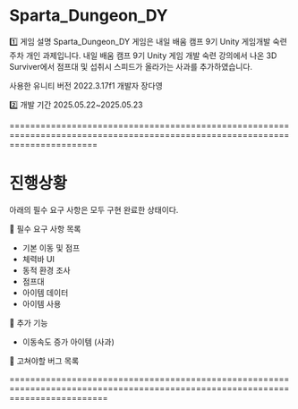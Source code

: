 # Sparta_Dungeon_DY

1️⃣ 게임 설명
Sparta_Dungeon_DY 게임은 내일 배움 캠프 9기 Unity 게임개발 숙련주차 개인 과제입니다.  내일 배움 캠프 9기 Unity 게임 개발 숙련 강의에서 나온 3D Surviver에서 점프대 및 섭취시 스피드가 올라가는 사과를 추가하였습니다. 

사용한 유니티 버전
2022.3.17f1
개발자
장다영

2️⃣ 개발 기간
2025.05.22~2025.05.23

=============================================================================================================================
# 진행상황
아래의 필수 요구 사항은 모두 구현 완료한 상태이다.

🔽 필수 요구 사항 목록
- 기본 이동 및 점프
- 체력바 UI
- 동적 환경 조사
- 점프대
- 아이템 데이터
- 아이템 사용

🔽 추가 기능
- 이동속도 증가 아이템 (사과)

🔽 고쳐야할 버그 목록

===============================================================================================================================
